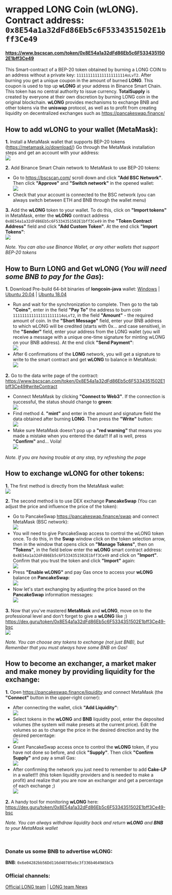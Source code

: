 # wrapped LONG Coin (wLONG). Contract address:<br>`0x8E54a1a32dFd86Eb5c6F5334351502E1bff3Ce49`
<!--#### https://www.bscscan.com/address/0x8E54a1a32dFd86Eb5c6F5334351502E1bff3Ce49-->
#### https://www.bscscan.com/token/0x8E54a1a32dFd86Eb5c6F5334351502E1bff3Ce49
This Smart-contract of a BEP-20 token obtained by burning a LONG COIN to an address 
without a private key: `1111111111111111111114oLvT2`. After burning you get a unique coupon 
in the amount of burned **LONG**. This coupon is used to top up **wLONG** at your address 
in Binance Smart Chain.
This token has no central authority to issue currency. **TotalSupply** is created by everyone at their own discretion 
by burning LONG coin in the original blockchain.
**wLONG** provides mechanisms to exchange BNB and other tokens via the **uniswap** protocol, as well as 
to profit from creating liquidity on decentralized exchanges such as https://pancakeswap.finance/

## How to add **wLONG** to your wallet (MetaMask):

**1.** Install a MetaMask wallet that supports BEP-20 tokens (https://metamask.io/download/) 
   Go through the MetaMask installation steps and get an account with your address:  
   ![](https://longnetwork.github.io/assets/images/mm_wlong1.png)  

**2.** Add Binance Smart Chain network to MetaMask to use BEP-20 tokens:  
   - Go to https://bscscan.com/ scroll down and click **"Add BSC Network"**. Then click **"Approve"** and **"Switch network"** in the opened wallet:  
    ![](https://longnetwork.github.io/assets/images/mm_wlong2_3_4_5.png)  
   - Check that your account is connected to the BSC network (you can always switch between ETH and BNB through the wallet menu)  

**3.** Add the **wLONG** token to your wallet. To do this, click on **"Import tokens"** in MetaMask, enter the 
    **wLONG** contract address `0x8E54a1a32dFd86Eb5c6F5334351502E1bff3Ce49` in the **"Token Contract Address"** field and 
    click **"Add Custom Token"**. At the end click **"Import Tokens"**:  
    ![](https://longnetwork.github.io/assets/images/mm_wlong6_7_8_9.png)  

*Note. You can also use Binance Wallet, or any other wallets that support BEP-20 tokens*  

## How to Burn **LONG** and Get **wLONG** (*You will need some BNB to pay for the Gas*):

**1.** Download Pre-build 64-bit binaries of **longcoin-java** wallet:
    [Windows](https://drive.google.com/uc?export=download&id=1Bsqhq0uy_BiYEVVpy8Jpu9G37kc4E_ub) | 
    [Ubuntu 20.04](https://drive.google.com/uc?export=download&id=1xFQTR9JNHZdRIYrH_nXXza2Raw8VCHBu) | 
    [Ubuntu 18.04](https://drive.google.com/uc?export=download&id=1uXKX6JYScQOLe9D6o9TLSAfk4Xqln7JP) 
   - Run and wait for the synchronization to complete. Then go to the tab **"Coins"**, enter in the field **"Pay To"** 
     the address to burn coin `1111111111111111111114oLvT2`, in the field **"Amount"** - the required amount of coin.
     In the **"Short Message"** field, enter your BNB address to which wLONG will be credited (starts with 0x... and case sensitive), 
     in the **"Sender"** field, enter your address from the LONG wallet (you will receive a message with a unique one-time signature for minting wLONG on your BNB address).
     At the end click **"Send Payment"**:  
    ![](https://longnetwork.github.io/assets/images/mm_wlong10.png)  
   - After 6 confirmations of the **LONG** network, you will get a signature to write to the smart contract and get **wLONG** to balance in MetaMask:  
    ![](https://longnetwork.github.io/assets/images/mm_wlong11.png)  

**2.** Go to the data write page of the contract:  
       https://www.bscscan.com/token/0x8E54a1a32dFd86Eb5c6F5334351502E1bff3Ce49#writeContract  
   - Connect MetaMask by clicking **"Connect to Web3"**. If the connection is successful, the status should change to **green**:  
     ![](https://longnetwork.github.io/assets/images/mm_wlong12.png)  
   - Find method 4. **"mint"** and enter in the amount and signature field the data obtained after burning **LONG**. Then press the **"Write"** button:  
     ![](https://longnetwork.github.io/assets/images/mm_wlong13.png)  
   - Make sure MetaMask doesn't pop up a **"red warning"** that means you made a mistake when you entered the data!!! 
     If all is well, press **"Confirm"** and... Voila!  
     ![](https://longnetwork.github.io/assets/images/mm_wlong14.png)  

*Note. If you are having trouble at any step, try refreshing the page*  

## How to exchange wLONG for other tokens:

**1.** The first method is directly from the MetaMask wallet:  
    ![](https://longnetwork.github.io/assets/images/mm_wlong15_16_17_18.png)  

**2.** The second method is to use DEX exchange **PancakeSwap** (You can adjust the price and influence the price of the token):
   - Go to PancakeSwap https://pancakeswap.finance/swap and connect MetaMask (BSC network):  
   ![](https://longnetwork.github.io/assets/images/mm_wlong19.png)  
   - You will need to give PancakeSwap access to control the wLONG token once. To do this, 
     in the **Swap** window click on the token selection arrow, then in the window that opens click on **"Manage Tokens"**, 
     then on **"Tokens"**, in the field below enter the **wLONG** smart contract address: `0x8E54a1a32dFd86Eb5c6F5334351502E1bff3Ce49`
     and click on **"Import"**. Confirm that you trust the token and click **"Import"** again:  
    ![](https://longnetwork.github.io/assets/images/mm_wlong20_21_22_23.png)  
   - Press **"Enable wLONG"** and pay Gas once to access your **wLONG** balance on **PancakeSwap**:  
    ![](https://longnetwork.github.io/assets/images/mm_wlong24.png)  
   - Now let's start exchanging by adjusting the price based on the **PancakeSwap** information messages:  
    ![](https://longnetwork.github.io/assets/images/mm_wlong25_26_27.png)  
  
**3.** Now that you've mastered **MetaMask** and **wLONG**, move on to the professional level and don't forget to give a **wLONG** like ;)  
       https://dex.guru/token/0x8E54a1a32dFd86Eb5c6F5334351502E1bff3Ce49-bsc  
    ![](https://longnetwork.github.io/assets/images/mm_wlong28.png)  

*Note. You can choose any tokens to exchange (not just BNB), but Remember that you must always have some BNB on Gas!*  

## How to become an exchanger, a market maker and make money by providing liquidity for the exchange:

**1.** Open https://pancakeswap.finance/liquidity and connect MetaMask (the **"Connect"** button in the upper-right corner):  
   - After connecting the wallet, click **"Add Liquidity"**:  
   ![](https://longnetwork.github.io/assets/images/mm_wlong29.png)  
   - Select tokens in the **wLONG** and **BNB** liquidity pool, enter the deposited volumes (the system will make 
     presets at the current price). Edit the volumes so as to change the price in the desired direction and by the desired percentage:  
   ![](https://longnetwork.github.io/assets/images/mm_wlong30_31_32_33.png)  
   - Grant PancakeSwap access once to control the **wLONG** token, if you have not done so before, and click **"Supply"**. 
     Then click **"Confirm Supply"** and pay a small Gas:  
   ![](https://longnetwork.github.io/assets/images/mm_wlong34_35_36.png)  
   - After confirming the network you just need to remember to add **Cake-LP** in a wallet!!! (this token liquidity providers and is needed to make a profit) 
     and realize that you are now an exchanger and get a percentage of each exchange ;)  
   ![](https://longnetwork.github.io/assets/images/mm_wlong37_38_39.png)  

**2.** A handy tool for monitoring **wLONG** here:  
       https://dex.guru/token/0x8E54a1a32dFd86Eb5c6F5334351502E1bff3Ce49-bsc  

*Note. You can always withdraw liquidity back and return **wLONG** and **BNB** to your MetaMask wallet*  

<br>

### Donate us some BNB to advertise wLONG:

**BNB**: `0x6e04282bb56Dd116d40785ebc3f336b4649A5bCb`  


### Official channels:
[Official LONG team](https://t.me/longteam) |
[LONG team News](https://t.me/longteamnews)

